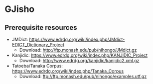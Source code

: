 # GJisho

## Prerequisite resources

- JMDict: https://www.edrdg.org/wiki/index.php/JMdict-EDICT_Dictionary_Project
  - Download: http://ftp.monash.edu/pub/nihongo/JMdict.gz
- Kanjidic: https://www.edrdg.org/wiki/index.php/KANJIDIC_Project
  - Download: http://www.edrdg.org/kanjidic/kanjidic2.xml.gz
- Tatoeba/Tanaka Corpus: https://www.edrdg.org/wiki/index.php/Tanaka_Corpus
  - Download: ftp://ftp.monash.edu/pub/nihongo/examples.utf.gz
